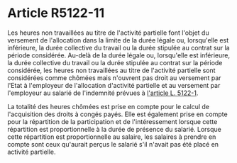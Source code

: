 # Article R5122-11

Les heures non travaillées au titre de l'activité partielle font l'objet du versement de l'allocation dans la limite de la durée légale ou, lorsqu'elle est inférieure, la durée collective du travail ou la durée stipulée au contrat sur la période considérée. Au-delà de la durée légale ou, lorsqu'elle est inférieure, la durée collective du travail ou la durée stipulée au contrat sur la période considérée, les heures non travaillées au titre de l'activité partielle sont considérées comme chômées mais n'ouvrent pas droit au versement par l'Etat à l'employeur de l'allocation d'activité partielle et au versement par l'employeur au salarié de l'indemnité prévues à [l'article L. 5122-1][1]. 
  
  
La totalité des heures chômées est prise en compte pour le calcul de l'acquisition des droits à congés payés. Elle est également prise en compte pour la répartition de la participation et de l'intéressement lorsque cette répartition est proportionnelle à la durée de présence du salarié. Lorsque cette répartition est proportionnelle au salaire, les salaires à prendre en compte sont ceux qu'aurait perçus le salarié s'il n'avait pas été placé en activité partielle.

 [1]: /affichCodeArticle.do?cidTexte=LEGITEXT000006072050&idArticle=LEGIARTI000006903470&dateTexte=&categorieLien=cid